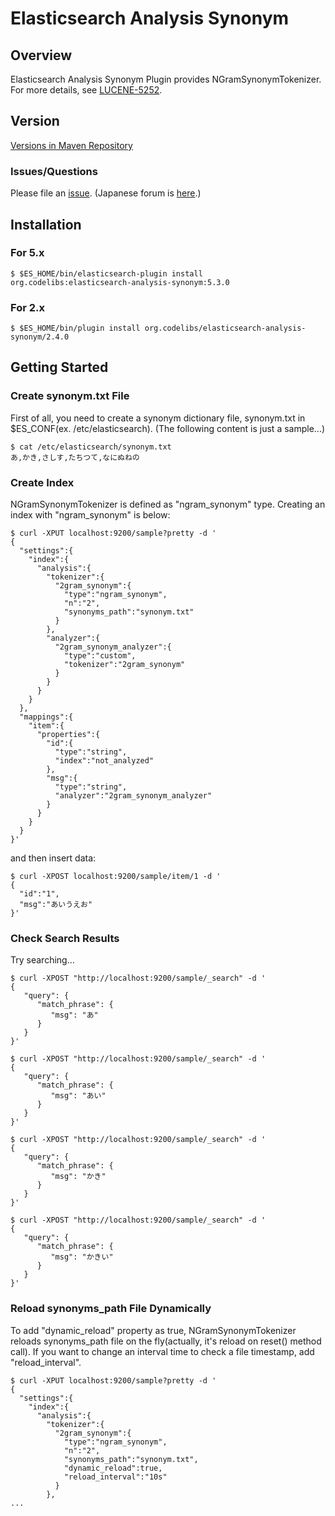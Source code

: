 Elasticsearch Analysis Synonym
=======================

## Overview

Elasticsearch Analysis Synonym Plugin provides NGramSynonymTokenizer.
For more details, see [LUCENE-5252](https://issues.apache.org/jira/browse/LUCENE-5252 "LUCENE-5252").

## Version

[Versions in Maven Repository](http://central.maven.org/maven2/org/codelibs/elasticsearch-analysis-synonym/)

### Issues/Questions

Please file an [issue](https://github.com/codelibs/elasticsearch-analysis-synonym/issues "issue").
(Japanese forum is [here](https://github.com/codelibs/codelibs-ja-forum "here").)

## Installation

### For 5.x

    $ $ES_HOME/bin/elasticsearch-plugin install org.codelibs:elasticsearch-analysis-synonym:5.3.0

### For 2.x

    $ $ES_HOME/bin/plugin install org.codelibs/elasticsearch-analysis-synonym/2.4.0

## Getting Started

### Create synonym.txt File

First of all, you need to create a synonym dictionary file, synonym.txt in $ES\_CONF(ex. /etc/elasticsearch).
(The following content is just a sample...)

    $ cat /etc/elasticsearch/synonym.txt
    あ,かき,さしす,たちつて,なにぬねの

### Create Index

NGramSynonymTokenizer is defined as "ngram\_synonym" type.
Creating an index with "ngram\_synonym" is below:

    $ curl -XPUT localhost:9200/sample?pretty -d '
    {
      "settings":{
        "index":{
          "analysis":{
            "tokenizer":{
              "2gram_synonym":{
                "type":"ngram_synonym",
                "n":"2",
                "synonyms_path":"synonym.txt"
              }
            },
            "analyzer":{
              "2gram_synonym_analyzer":{
                "type":"custom",
                "tokenizer":"2gram_synonym"
              }
            }
          }
        }
      },
      "mappings":{
        "item":{
          "properties":{
            "id":{
              "type":"string",
              "index":"not_analyzed"
            },
            "msg":{
              "type":"string",
              "analyzer":"2gram_synonym_analyzer"
            }
          }
        }
      }
    }'

and then insert data:

    $ curl -XPOST localhost:9200/sample/item/1 -d '
    {
      "id":"1",
      "msg":"あいうえお"
    }'

### Check Search Results

Try searching...

    $ curl -XPOST "http://localhost:9200/sample/_search" -d '
    {
       "query": {
          "match_phrase": {
             "msg": "あ"
          }
       }
    }'

    $ curl -XPOST "http://localhost:9200/sample/_search" -d '
    {
       "query": {
          "match_phrase": {
             "msg": "あい"
          }
       }
    }'

    $ curl -XPOST "http://localhost:9200/sample/_search" -d '
    {
       "query": {
          "match_phrase": {
             "msg": "かき"
          }
       }
    }'

    $ curl -XPOST "http://localhost:9200/sample/_search" -d '
    {
       "query": {
          "match_phrase": {
             "msg": "かきい"
          }
       }
    }'

### Reload synonyms_path File Dynamically

To add "dynamic\_reload" property as true, NGramSynonymTokenizer reloads synonyms\_path file on the fly(actually, it's reload on reset() method call).
If you want to change an interval time to check a file timestamp, add "reload\_interval".

    $ curl -XPUT localhost:9200/sample?pretty -d '
    {
      "settings":{
        "index":{
          "analysis":{
            "tokenizer":{
              "2gram_synonym":{
                "type":"ngram_synonym",
                "n":"2",
                "synonyms_path":"synonym.txt",
                "dynamic_reload":true,
                "reload_interval":"10s"
              }
            },
    ...

